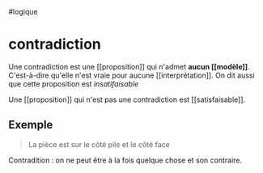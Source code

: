 #logique
# contradiction
Une contradiction est une [[proposition]] qui n'admet **aucun [[modèle]]**.
C'est-à-dire qu'elle n'est vraie pour aucune [[interprétation]].
On dit aussi que cette proposition est _insatifaisable_

Une [[proposition]] qui n'est pas une contradiction est [[satisfaisable]].

## Exemple
> La pièce est sur le côté pile et le côté face

Contradition : on ne peut être à la fois quelque chose et son contraire.